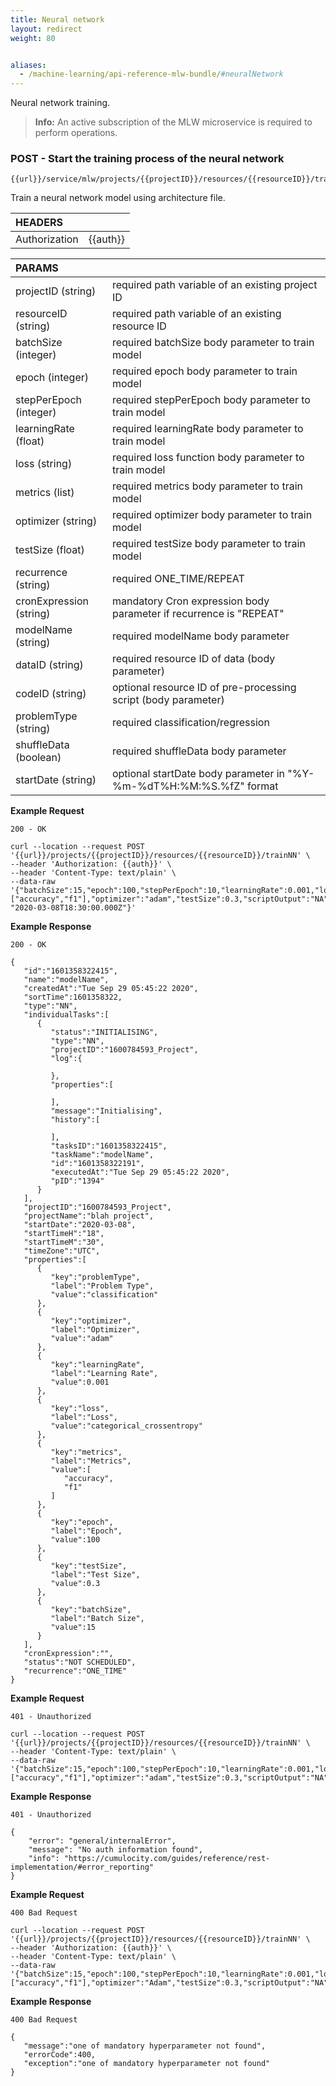 ```yaml
---
title: Neural network
layout: redirect
weight: 80


aliases:
  - /machine-learning/api-reference-mlw-bundle/#neuralNetwork
---
```


Neural network training.

>**Info:** An active subscription of the MLW microservice is required to perform operations.

### POST - Start the training process of the neural network

```
{{url}}/service/mlw/projects/{{projectID}}/resources/{{resourceID}}/trainNN
```

Train a neural network model using architecture file.

|HEADERS||
|:---|:---|
|Authorization|{{auth}}

|PARAMS||
|:---|:---|
|projectID (string)| required path variable of an existing project ID
|resourceID (string)| required path variable of an existing resource ID
|batchSize (integer)| required batchSize body parameter to train model
|epoch (integer)| required epoch body parameter to train model
|stepPerEpoch (integer)| required stepPerEpoch body parameter to train model
|learningRate (float)| required learningRate body parameter to train model
|loss (string)| required loss function body parameter to train model
|metrics (list)| required metrics body parameter to train model
|optimizer (string)| required optimizer body parameter to train model
|testSize (float)| required testSize body parameter to train model
|recurrence (string)| required ONE_TIME/REPEAT
|cronExpression (string)| mandatory Cron expression body parameter if recurrence is "REPEAT"
|modelName (string)| required modelName body parameter
|dataID (string)| required resource ID of data (body parameter)
|codeID (string)| optional resource ID of pre-processing script (body parameter)
|problemType (string)| required classification/regression
|shuffleData (boolean)| required shuffleData body parameter
|startDate (string)| optional startDate body parameter in "%Y-%m-%dT%H:%M:%S.%fZ" format 

**Example Request**

```
200 - OK

curl --location --request POST '{{url}}/projects/{{projectID}}/resources/{{resourceID}}/trainNN' \
--header 'Authorization: {{auth}}' \
--header 'Content-Type: text/plain' \
--data-raw '{"batchSize":15,"epoch":100,"stepPerEpoch":10,"learningRate":0.001,"loss":"categorical_crossentropy","metrics":["accuracy","f1"],"optimizer":"adam","testSize":0.3,"scriptOutput":"NA","recurrence":"ONE_TIME","cronExpression":"","modelName":"modelName","dataID":"1601289034_0614_Resource","shuffleData":true,"codeID":"1601282978_0253_Resource","problemType":"classification","startDate": "2020-03-08T18:30:00.000Z"}'

```

**Example Response**

```
200 - OK

{
   "id":"1601358322415",
   "name":"modelName",
   "createdAt":"Tue Sep 29 05:45:22 2020",
   "sortTime":1601358322,
   "type":"NN",
   "individualTasks":[
      {
         "status":"INITIALISING",
         "type":"NN",
         "projectID":"1600784593_Project",
         "log":{

         },
         "properties":[

         ],
         "message":"Initialising",
         "history":[

         ],
         "tasksID":"1601358322415",
         "taskName":"modelName",
         "id":"1601358322191",
         "executedAt":"Tue Sep 29 05:45:22 2020",
         "pID":"1394"
      }
   ],
   "projectID":"1600784593_Project",
   "projectName":"blah project",
   "startDate":"2020-03-08",
   "startTimeH":"18",
   "startTimeM":"30",
   "timeZone":"UTC",
   "properties":[
      {
         "key":"problemType",
         "label":"Problem Type",
         "value":"classification"
      },
      {
         "key":"optimizer",
         "label":"Optimizer",
         "value":"adam"
      },
      {
         "key":"learningRate",
         "label":"Learning Rate",
         "value":0.001
      },
      {
         "key":"loss",
         "label":"Loss",
         "value":"categorical_crossentropy"
      },
      {
         "key":"metrics",
         "label":"Metrics",
         "value":[
            "accuracy",
            "f1"
         ]
      },
      {
         "key":"epoch",
         "label":"Epoch",
         "value":100
      },
      {
         "key":"testSize",
         "label":"Test Size",
         "value":0.3
      },
      {
         "key":"batchSize",
         "label":"Batch Size",
         "value":15
      }
   ],
   "cronExpression":"",
   "status":"NOT SCHEDULED",
   "recurrence":"ONE_TIME"
}
```

**Example Request**

```
401 - Unauthorized

curl --location --request POST '{{url}}/projects/{{projectID}}/resources/{{resourceID}}/trainNN' \
--header 'Content-Type: text/plain' \
--data-raw '{"batchSize":15,"epoch":100,"stepPerEpoch":10,"learningRate":0.001,"loss":"categorical_crossentropy","metrics":["accuracy","f1"],"optimizer":"adam","testSize":0.3,"scriptOutput":"NA","recurrence":"ONE_TIME","cronExpression":"","modelName":"someName","dataID":"1601289034_0614_Resource","shuffleData":true,"codeID":"1601282978_0253_Resource","problemType":"classification"}'
```

**Example Response**

```
401 - Unauthorized

{
    "error": "general/internalError",
    "message": "No auth information found",
    "info": "https://cumulocity.com/guides/reference/rest-implementation/#error_reporting"
}
```

**Example Request**

```
400 Bad Request

curl --location --request POST '{{url}}/projects/{{projectID}}/resources/{{resourceID}}/trainNN' \
--header 'Authorization: {{auth}}' \
--header 'Content-Type: text/plain' \
--data-raw '{"batchSize":15,"epoch":100,"stepPerEpoch":10,"learningRate":0.001,"loss":"categorical_crossentropy","metrics":["accuracy","f1"],"optimizer":"Adam","testSize":0.3,"scriptOutput":"NA","recurrence":"ONE_TIME","cronExpression":"","modelName":"someName","shuffleData":true,"dataID":"1600786268_0337_Resource"}'
```

**Example Response**

```
400 Bad Request

{
   "message":"one of mandatory hyperparameter not found",
   "errorCode":400,
   "exception":"one of mandatory hyperparameter not found"
}
```
